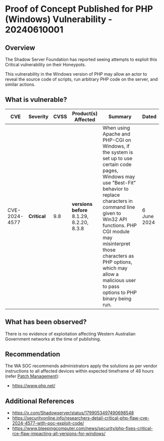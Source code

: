 # Proof of Concept Published for PHP (Windows) Vulnerability - 20240610001

## Overview

The Shadow Server Foundation has reported seeing attempts to exploit this Critical vulnerability on their Honeypots.

This vulnerability in the Windows version of PHP may allow an actor to reveal the source code of scripts, run arbitrary PHP code on the server, and similar actions.

## What is vulnerable?

| CVE           | Severity     | CVSS | Product(s) Affected                       | Summary                                                                                                                                                                                                                                                                                                                                         | Dated       |
| ------------- | ------------ | ---- | ----------------------------------------- | ----------------------------------------------------------------------------------------------------------------------------------------------------------------------------------------------------------------------------------------------------------------------------------------------------------------------------------------------- | ----------- |
| CVE-2024-4577 | **Critical** | 9.8  | **versions before** 8.1.29, 8.2.20, 8.3.8 | When using Apache and PHP-CGI on Windows, if the system is set up to use certain code pages, Windows may use "Best-Fit" behavior to replace characters in command line given to Win32 API functions. PHP CGI module may misinterpret those characters as PHP options, which may allow a malicious user to pass options to PHP binary being run. | 6 June 2024 |

## What has been observed?

There is no evidence of exploitation affecting Western Australian Government networks at the time of publishing.

## Recommendation

The WA SOC recommends administrators apply the solutions as per vendor instructions to all affected devices within expected timeframe of 48 hours (refer [Patch Management](../guidelines/patch-management.md)):

- https://www.php.net/

## Additional References

- https://x.com/Shadowserver/status/1799053497490698548
- https://securityonline.info/researchers-detail-critical-php-flaw-cve-2024-4577-with-poc-exploit-code/
- https://www.bleepingcomputer.com/news/security/php-fixes-critical-rce-flaw-impacting-all-versions-for-windows/
